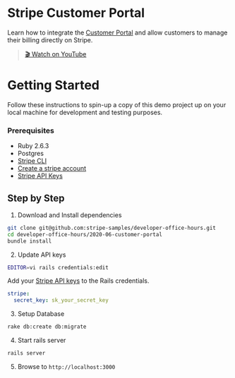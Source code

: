 # Stripe Customer Portal

Learn how to integrate the [Customer Portal](https://stripe.com/docs/billing/subscriptions/integrating-customer-portal) and allow customers to manage their billing directly on Stripe.

> [🎬 Watch on YouTube](https://www.youtube.com/watch?v=u8H6awDJVpM)


# Getting Started

Follow these instructions to spin-up a copy of this demo project up on your
local machine for development and testing purposes.

### Prerequisites
* Ruby 2.6.3
* Postgres
* [Stripe CLI](https://github.com/stripe/stripe-cli/)
* [Create a stripe account](https://dashboard.stripe.com/register)
* [Stripe API Keys](https://stripe.com/docs/keys)

## Step by Step

1. Download and Install dependencies

```sh
git clone git@github.com:stripe-samples/developer-office-hours.git
cd developer-office-hours/2020-06-customer-portal
bundle install
```

2. Update API keys

```sh
EDITOR=vi rails credentials:edit
```

Add your [Stripe API keys](https://dashboard.stripe.com/test/apikeys) to the
Rails credentials.

```yml
stripe:
  secret_key: sk_your_secret_key
```

3. Setup Database

```sh
rake db:create db:migrate
```

4. Start rails server

```sh
rails server
```

5. Browse to `http://localhost:3000`
